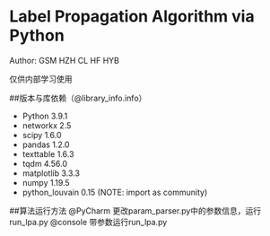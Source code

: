 # Label Propagation Algorithm via Python

Author: GSM HZH CL HF HYB

仅供内部学习使用

##版本与库依赖（@library_info.info）
- Python 3.9.1
- networkx 2.5
- scipy 1.6.0
- pandas 1.2.0
- texttable 1.6.3
- tqdm 4.56.0
- matplotlib 3.3.3
- numpy 1.19.5
- python_louvain 0.15 (NOTE: import as community)

##算法运行方法
@PyCharm
更改param_parser.py中的参数信息，运行run_lpa.py
@console
带参数运行run_lpa.py
